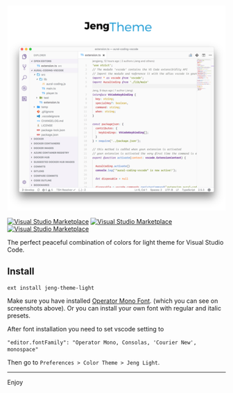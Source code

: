 ![jeng-theme-light](assets/screenshot.png)


[![Visual Studio Marketplace](https://img.shields.io/vscode-marketplace/v/jeng.jeng-theme-light.svg)](https://marketplace.visualstudio.com/items?itemName=jeng.jeng-theme-light)
[![Visual Studio Marketplace](https://img.shields.io/vscode-marketplace/d/jeng.jeng-theme-light.svg)](https://marketplace.visualstudio.com/items?itemName=jeng.jeng-theme-light)
[![Visual Studio Marketplace](https://img.shields.io/vscode-marketplace/r/jeng.jeng-theme-light.svg)](https://marketplace.visualstudio.com/items?itemName=jeng.jeng-theme-light)

The perfect peaceful combination of colors for light theme for Visual Studio Code.

## Install

```shell
ext install jeng-theme-light
```

Make sure you have installed [Operator Mono Font](https://www.typography.com/blog/introducing-operator). (which you can see on screenshots above).
Or you can install your own font with regular and italic presets.

After font installation you need to set vscode setting to

```
"editor.fontFamily": "Operator Mono, Consolas, 'Courier New', monospace"
```

Then go to `Preferences > Color Theme > Jeng Light`.

***
Enjoy